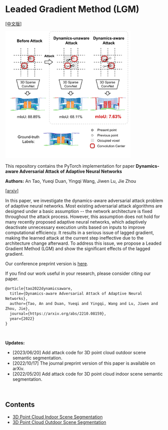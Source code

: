 # Leaded Gradient Method (LGM)

[[中文版]](README_zh.md)

<p float="left">
    <img src="img/figure1.png" width="400"/>
</p>

This repository contains the PyTorch implementation for paper **Dynamics-aware Adversarial Attack of Adaptive Neural Networks**

**Authors:** An Tao, Yueqi Duan, Yingqi Wang, Jiwen Lu, Jie Zhou

[[arxiv]](https://arxiv.org/abs/2210.08159) 

In this paper, we investigate the dynamics-aware adversarial attack problem of adaptive neural networks. Most existing adversarial attack algorithms are designed under a basic assumption -- the network architecture is fixed throughout the attack process. However, this assumption does not hold for many recently proposed adaptive neural networks, which adaptively deactivate unnecessary execution units based on inputs to improve computational efficiency. It results in a serious issue of lagged gradient, making the learned attack at the current step ineffective due to the architecture change afterward. To address this issue, we propose a Leaded Gradient Method (LGM) and show the significant effects of the lagged gradient. 

Our conference preprint version is [here](https://arxiv.org/abs/2210.08159).

If you find our work useful in your research, please consider citing our paper.

```
@article{tao2022dynamicsaware,
  title={Dynamics-aware Adversarial Attack of Adaptive Neural Networks},
  author={Tao, An and Duan, Yueqi and Yingqi, Wang and Lu, Jiwen and Zhou, Jie},
  journal={https://arxiv.org/abs/2210.08159},
  year={2022}
}
```

&nbsp;

**Updates:** 

- [2023/06/20] Add attack code for 3D point cloud outdoor scene semantic segmentation.
- [2022/10/17] The journal preprint version of this paper is available on arXiv.
- [2022/05/20] Add attack code for 3D point cloud indoor scene semantic segmentation.

&nbsp;

## Contents

- [3D Point Cloud Indoor Scene Segmentation](3D/indoor_scene/)
- [3D Point Cloud Outdoor Scene Segmentation](3D/outdoor_scene/)
